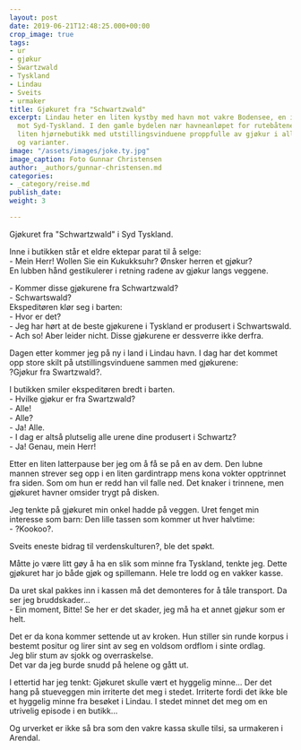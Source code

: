 ```yaml
---
layout: post
date: 2019-06-21T12:48:25.000+00:00
crop_image: true
tags:
- ur
- gjøkur
- Swartzwald
- Tyskland
- Lindau
- Sveits
- urmaker
title: Gjøkuret fra "Schwartzwald"
excerpt: Lindau heter en liten kystby med havn mot vakre Bodensee, en innsjø med grense
  mot Syd-Tyskland. I den gamle bydelen nær havneanløpet for rutebåtene ligger en
  liten hjørnebutikk med utstillingsvinduene proppfulle av gjøkur i alle størrelser
  og varianter.
image: "/assets/images/joke.ty.jpg"
image_caption: Foto Gunnar Christensen
author: _authors/gunnar-christensen.md
categories:
- _category/reise.md
publish_date: 
weight: 3

---
```

Gjøkuret fra "Schwartzwald" i Syd Tyskland.

Inne i butikken står et eldre ektepar parat til å selge:  
\- Mein Herr! Wollen Sie ein Kukukksuhr? Ønsker herren et gjøkur?  
En lubben hånd gestikulerer i retning radene av gjøkur langs veggene.

\- Kommer disse gjøkurene fra Schwartzwald?  
\- Schwartswald?  
Ekspeditøren klør seg i barten:  
\- Hvor er det?  
\- Jeg har hørt at de beste gjøkurene i Tyskland er produsert i Schwartswald.  
\- Ach so! Aber leider nicht. Disse gjøkurene er dessverre ikke derfra.

Dagen etter kommer jeg på ny i land i Lindau havn. I dag har det kommet opp store skilt på utstillingsvinduene sammen med gjøkurene:  
?Gjøkur fra Swartzwald?.

I butikken smiler ekspeditøren bredt i barten.  
\- Hvilke gjøkur er fra Swartzwald?  
\- Alle!  
\- Alle?  
\- Ja! Alle.  
\- I dag er altså plutselig alle urene dine produsert i Schwartz?  
\- Ja! Genau, mein Herr!

Etter en liten latterpause ber jeg om å få se på en av dem. Den lubne mannen strever seg opp i en liten gardintrapp mens kona vokter opptrinnet fra siden. Som om hun er redd han vil falle ned. Det knaker i trinnene, men gjøkuret havner omsider trygt på disken.

Jeg tenkte på gjøkuret min onkel hadde på veggen. Uret fenget min interesse som barn: Den lille tassen som kommer ut hver halvtime:  
\- ?Kookoo?.

Sveits eneste bidrag til verdenskulturen?, ble det spøkt.

Måtte jo være litt gøy å ha en slik som minne fra Tyskland, tenkte jeg. Dette gjøkuret har jo både gjøk og spillemann. Hele tre lodd og en vakker kasse.

Da uret skal pakkes inn i kassen må det demonteres for å tåle transport. Da ser jeg bruddskader...  
\- Ein moment, Bitte! Se her er det skader, jeg må ha et annet gjøkur som er helt.

Det er da kona kommer settende ut av kroken. Hun stiller sin runde korpus i bestemt positur og lirer sint av seg en voldsom ordflom i sinte ordlag.  
Jeg blir stum av sjokk og overraskelse.  
Det var da jeg burde snudd på helene og gått ut.

I ettertid har jeg tenkt: Gjøkuret skulle vært et hyggelig minne... Der det hang på stueveggen min irriterte det meg i stedet. Irriterte fordi det ikke ble et hyggelig minne fra besøket i Lindau. I stedet minnet det meg om en utrivelig episode i en butikk...

Og urverket er ikke så bra som den vakre kassa skulle tilsi, sa urmakeren i Arendal.
